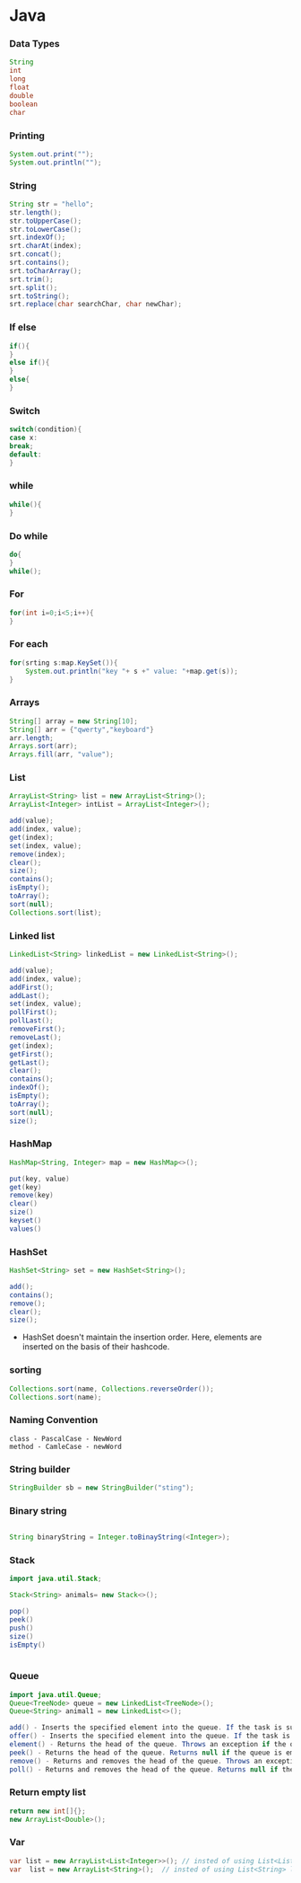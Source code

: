 # Java

### Data Types
``` java
String
int
long
float
double
boolean
char

```

### Printing 

``` java
System.out.print("");
System.out.println("");
```

### String

``` java
String str = "hello";
str.length();
str.toUpperCase();
str.toLowerCase();
srt.indexOf();
srt.charAt(index);
srt.concat();
srt.contains();
srt.toCharArray();
srt.trim();
srt.split();
srt.toString();
srt.replace(char searchChar, char newChar);
```

### If else

``` java
if(){
}
else if(){
}
else{
}
```

### Switch

``` java
switch(condition){
case x:
break;
default:
}
```

### while
``` java
while(){
}
```

### Do while
``` java
do{
}
while();
```

### For
``` java
for(int i=0;i<5;i++){
}
```

### For each
``` java
for(srting s:map.KeySet()){
    System.out.println("key "+ s +" value: "+map.get(s));
}
```

### Arrays
``` java
String[] array = new String[10];
String[] arr = {"qwerty","keyboard"}
arr.length;
Arrays.sort(arr);
Arrays.fill(arr, "value");
```

### List
```java 
ArrayList<String> list = new ArrayList<String>();
ArrayList<Integer> intList = ArrayList<Integer>();

add(value);
add(index, value);
get(index);
set(index, value);
remove(index);
clear();
size();
contains();
isEmpty();
toArray();
sort(null);
Collections.sort(list);
```

### Linked list
``` java
LinkedList<String> linkedList = new LinkedList<String>();

add(value);
add(index, value);
addFirst();
addLast();
set(index, value);
pollFirst();
pollLast();
removeFirst();
removeLast();
get(index);
getFirst();
getLast();
clear();
contains();
indexOf();
isEmpty();
toArray();
sort(null);
size();
```

### HashMap 
``` java
HashMap<String, Integer> map = new HashMap<>();

put(key, value)
get(key)
remove(key)
clear()
size()
keyset()
values()
```

### HashSet
```  java
HashSet<String> set = new HashSet<String>();

add();
contains();
remove();
clear();
size();
```

- HashSet doesn't maintain the insertion order. Here, elements are inserted on the basis of their hashcode.

### sorting

``` java
Collections.sort(name, Collections.reverseOrder());
Collections.sort(name);
```

### Naming Convention
```
class - PascalCase - NewWord
method - CamleCase - newWord
```

### String builder
``` java
StringBuilder sb = new StringBuilder("sting");
```


### Binary string 
``` java 

String binaryString = Integer.toBinayString(<Integer>);

```

### Stack 
``` java
import java.util.Stack;

Stack<String> animals= new Stack<>();

pop()
peek()
push()
size()
isEmpty()
        
```
### Queue
``` java
import java.util.Queue;
Queue<TreeNode> queue = new LinkedList<TreeNode>();
Queue<String> animal1 = new LinkedList<>();

add() - Inserts the specified element into the queue. If the task is successful, add() returns true, if not it throws an exception.
offer() - Inserts the specified element into the queue. If the task is successful, offer() returns true, if not it returns false.
element() - Returns the head of the queue. Throws an exception if the queue is empty.
peek() - Returns the head of the queue. Returns null if the queue is empty.
remove() - Returns and removes the head of the queue. Throws an exception if the queue is empty.
poll() - Returns and removes the head of the queue. Returns null if the queue is empty.

```
### Return empty list
``` java
return new int[]{};
new ArrayList<Double>();
```

### Var
``` java
var list = new ArrayList<List<Integer>>(); // insted of using List<List<Integer>> list = new ArrayList<List<Integer>>();
var  list = new ArrayList<String>();  // insted of using List<String> list = new ArrayList<String>();
```

